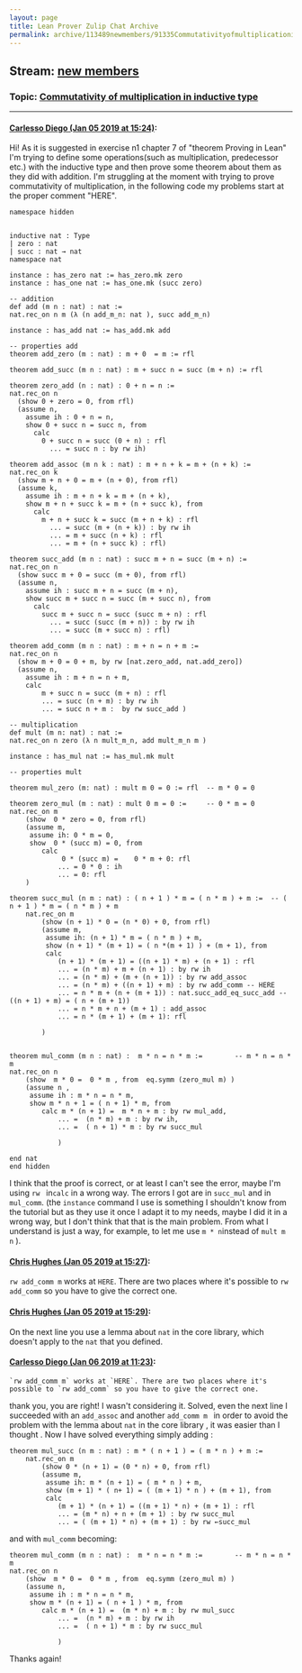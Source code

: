 ```yaml
---
layout: page
title: Lean Prover Zulip Chat Archive 
permalink: archive/113489newmembers/91335Commutativityofmultiplicationininductivetype.html
---
```


## Stream: [new members](index.html)
### Topic: [Commutativity of multiplication in inductive type](91335Commutativityofmultiplicationininductivetype.html)

---

#### [Carlesso Diego (Jan 05 2019 at 15:24)](https://leanprover.zulipchat.com/#narrow/stream/113489-new%20members/topic/Commutativity%20of%20multiplication%20in%20inductive%20type/near/154475123):
Hi! As it is suggested in exercise n1 chapter 7 of "theorem Proving in Lean" I'm trying to define some operations(such as multiplication, predecessor etc.) with the inductive type and then prove some theorem about them as they did with addition. I'm struggling at the moment with trying to prove commutativity of multiplication, in the following code my problems start at the proper comment "HERE".

```lean
namespace hidden


inductive nat : Type
| zero : nat
| succ : nat → nat
namespace nat

instance : has_zero nat := has_zero.mk zero
instance : has_one nat := has_one.mk (succ zero)

-- addition
def add (m n : nat) : nat :=
nat.rec_on n m (λ (n add_m_n: nat ), succ add_m_n)

instance : has_add nat := has_add.mk add

-- properties add
theorem add_zero (m : nat) : m + 0  = m := rfl

theorem add_succ (m n : nat) : m + succ n = succ (m + n) := rfl

theorem zero_add (n : nat) : 0 + n = n :=
nat.rec_on n
  (show 0 + zero = 0, from rfl)
  (assume n,
    assume ih : 0 + n = n,
    show 0 + succ n = succ n, from
      calc
        0 + succ n = succ (0 + n) : rfl
          ... = succ n : by rw ih)

theorem add_assoc (m n k : nat) : m + n + k = m + (n + k) :=
nat.rec_on k
  (show m + n + 0 = m + (n + 0), from rfl)
  (assume k,
    assume ih : m + n + k = m + (n + k),
    show m + n + succ k = m + (n + succ k), from
      calc
        m + n + succ k = succ (m + n + k) : rfl
          ... = succ (m + (n + k)) : by rw ih
          ... = m + succ (n + k) : rfl
          ... = m + (n + succ k) : rfl)

theorem succ_add (m n : nat) : succ m + n = succ (m + n) :=
nat.rec_on n
  (show succ m + 0 = succ (m + 0), from rfl)
  (assume n,
    assume ih : succ m + n = succ (m + n),
    show succ m + succ n = succ (m + succ n), from
      calc
        succ m + succ n = succ (succ m + n) : rfl
          ... = succ (succ (m + n)) : by rw ih
          ... = succ (m + succ n) : rfl)

theorem add_comm (m n : nat) : m + n = n + m :=
nat.rec_on n
  (show m + 0 = 0 + m, by rw [nat.zero_add, nat.add_zero])
  (assume n,
    assume ih : m + n = n + m,
    calc
        m + succ n = succ (m + n) : rfl
        ... = succ (n + m) : by rw ih
        ... = succ n + m :  by rw succ_add )

-- multiplication
def mult (m n: nat) : nat := 
nat.rec_on n zero (λ n mult_m_n, add mult_m_n m )

instance : has_mul nat := has_mul.mk mult 

-- properties mult

theorem mul_zero (m: nat) : mult m 0 = 0 := rfl  -- m * 0 = 0

theorem zero_mul (m : nat) : mult 0 m = 0 :=     -- 0 * m = 0
nat.rec_on m 
    (show  0 * zero = 0, from rfl)
    (assume m, 
     assume ih: 0 * m = 0,
     show  0 * (succ m) = 0, from 
        calc 
             0 * (succ m) =    0 * m + 0: rfl  
            ... = 0 * 0 : ih
            ... = 0: rfl
    )

theorem succ_mul (n m : nat) : ( n + 1 ) * m = ( n * m ) + m :=  -- ( n + 1 ) * m = ( n * m ) + m
    nat.rec_on m 
        (show (n + 1) * 0 = (n * 0) + 0, from rfl)
        (assume m,
         assume ih: (n + 1) * m = ( n * m ) + m,
         show (n + 1) * (m + 1) = ( n *(m + 1) ) + (m + 1), from 
         calc 
            (n + 1) * (m + 1) = ((n + 1) * m) + (n + 1) : rfl
            ... = (n * m) + m + (n + 1) : by rw ih
            ... = (n * m) + (m + (n + 1)) : by rw add_assoc
            ... = (n * m) + ((n + 1) + m) : by rw add_comm -- HERE
            ... = n * m + (n + (m + 1)) : nat.succ_add_eq_succ_add -- ((n + 1) + m) = ( n + (m + 1))
            ... = n * m + n + (m + 1) : add_assoc
            ... = n * (m + 1) + (m + 1): rfl

        )


theorem mul_comm (m n : nat) :  m * n = n * m :=        -- m * n = n * m
nat.rec_on n
    (show  m * 0 =  0 * m , from  eq.symm (zero_mul m) )
    (assume n ,
     assume ih : m * n = n * m,
     show m * n + 1 = ( n + 1) * m, from
        calc m * (n + 1) =  m * n + m : by rw mul_add, 
            ... =  (n * m) + m : by rw ih, 
            ... =  ( n + 1) * m : by rw succ_mul 

            )

end nat 
end hidden
```
I think that the proof is correct, or at least I can't see the error, maybe I'm using  ```rw ``` in```calc``` in a wrong way.
The errors I got are in ```succ_mul``` and in ```mul_comm```.
(the ```instance``` command I use is something I shouldn't know from the tutorial but as they use it once I adapt it to my needs, maybe I did it in a wrong way, but I don't think that that is the main problem. From what I understand is just a way, for example, to let me use ```m * n```instead of ```mult m n```  ).

#### [Chris Hughes (Jan 05 2019 at 15:27)](https://leanprover.zulipchat.com/#narrow/stream/113489-new%20members/topic/Commutativity%20of%20multiplication%20in%20inductive%20type/near/154475186):
`rw add_comm m` works at `HERE`. There are two places where it's possible to `rw add_comm` so you have to give the correct one.

#### [Chris Hughes (Jan 05 2019 at 15:29)](https://leanprover.zulipchat.com/#narrow/stream/113489-new%20members/topic/Commutativity%20of%20multiplication%20in%20inductive%20type/near/154475231):
On the next line you use a lemma about `nat` in the core library, which doesn't apply to the `nat` that you defined.

#### [Carlesso Diego (Jan 06 2019 at 11:23)](https://leanprover.zulipchat.com/#narrow/stream/113489-new%20members/topic/Commutativity%20of%20multiplication%20in%20inductive%20type/near/154510669):
```quote
`rw add_comm m` works at `HERE`. There are two places where it's possible to `rw add_comm` so you have to give the correct one.
```
 thank you, you are right! I wasn't considering it. Solved, even the next line I succeeded with an ```add_assoc``` and another  ```add_comm m ```  in order to avoid the problem with the lemma about ```nat``` in the core library  , it was easier than I thought .
 Now I have solved everything simply adding :
```lean
theorem mul_succ (n m : nat) : m * ( n + 1 ) = ( m * n ) + m := 
    nat.rec_on m 
        (show 0 * (n + 1) = (0 * n) + 0, from rfl)
        (assume m,
         assume ih: m * (n + 1) = ( m * n ) + m,
         show (m + 1) * ( n+ 1) = ( (m + 1) * n ) + (m + 1), from 
         calc 
            (m + 1) * (n + 1) = ((m + 1) * n) + (m + 1) : rfl
            ... = (m * n) + n + (m + 1) : by rw succ_mul
            ... = ( (m + 1) * n) + (m + 1) : by rw ←succ_mul  
```
and with ```mul_comm``` becoming:
```lean
theorem mul_comm (m n : nat) :  m * n = n * m :=        -- m * n = n * m
nat.rec_on n
    (show  m * 0 =  0 * m , from  eq.symm (zero_mul m) )
    (assume n,
     assume ih : m * n = n * m,
     show m * (n + 1) = ( n + 1 ) * m, from
        calc m * (n + 1) =  (m * n) + m : by rw mul_succ   
            ... =  (n * m) + m : by rw ih 
            ... =  ( n + 1) * m : by rw succ_mul 

            )
```
Thanks again!

